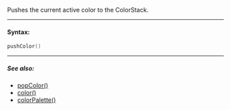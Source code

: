 Pushes the current active color to the ColorStack.

---

#### Syntax:
```lua
pushColor()
```

---

##### See also:

* [popColor()](popColor.md)
* [color()](color.md)
* [colorPalette()](colorPalette.md)